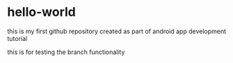# hello-world
this is my first github repository created as part of android app development tutorial



this is for testing the branch functionality
